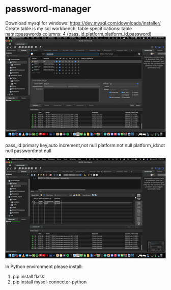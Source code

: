 # password-manager

Download mysql for windows: https://dev.mysql.com/downloads/installer/
Create table is my sql workbench, table specifications:
  table name:passwords
  columns: 4 (pass_id,platform,platform_id,password)
  ![](tabledeet.png)

  pass_id:primary key,auto increment,not null
  platform:not null
  platform_id:not null
  password:not null

  ![](table.png)
  
  
  

In Python environment please install:
 1. pip install flask
 2. pip install mysql-connector-python


